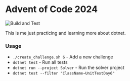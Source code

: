 # Advent of Code 2024

![Build and Test](https://github.com/yanniboi/AdventOfCode-2024/actions/workflows/dotnet.yml/badge.svg)

This is me just practicing and learning more about dotnet.

### Usage

- `./create_challenge.sh 6` - Add a new challenge
- `dotnet test` - Run all tests
- `dotnet run --project Solver` - Run the solver project
- `dotnet test --filter "ClassName~UnitTestDay6"`
